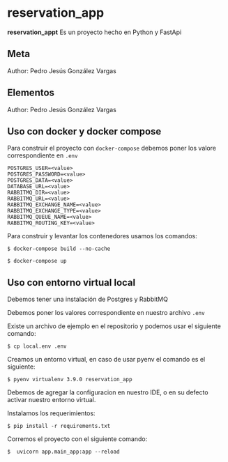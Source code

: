 reservation_app
=======================

**reservation_appt** Es un proyecto hecho en Python y FastApi


Meta
----

Author:
    Pedro Jesús González Vargas


Elementos
----

Author:
    Pedro Jesús González Vargas

Uso con docker y docker compose
-----

Para construir el proyecto con  ``docker-compose`` debemos poner los valore correspondiente en ``.env``

    POSTGRES_USER=<value>
    POSTGRES_PASSWORD=<value>
    POSTGRES_DATA=<value>
    DATABASE_URL=<value>
    RABBITMQ_DIR=<value>
    RABBITMQ_URL=<value>
    RABBITMQ_EXCHANGE_NAME=<value>
    RABBITMQ_EXCHANGE_TYPE=<value>
    RABBITMQ_QUEUE_NAME=<value>
    RABBITMQ_ROUTING_KEY=<value>

Para construir y levantar los contenedores usamos los comandos:

    $ docker-compose build --no-cache

    $ docker-compose up

Uso con entorno virtual local
-----

Debemos tener una instalación de Postgres y RabbitMQ

Debemos poner los valores correspondiente en nuestro archivo ``.env``

Existe un archivo de ejemplo en el repositorio y podemos usar el siguiente comando:
    
    $ cp local.env .env
    
Creamos un entorno virtual, en caso de usar pyenv el comando es el siguiente:

    $ pyenv virtualenv 3.9.0 reservation_app

Debemos de agregar la configuracion en nuestro IDE, o en su defecto activar nuestro entorno virtual.

Instalamos los requerimientos:

    $ pip install -r requirements.txt

Corremos el proyecto con el siguiente comando:

    $  uvicorn app.main_app:app --reload
